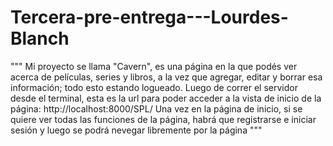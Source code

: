 # Tercera-pre-entrega---Lourdes-Blanch


"""  Mi proyecto se llama "Cavern", es una página en la que podés ver acerca de películas, series y libros, a la vez que agregar, editar y borrar esa información; todo esto estando logueado.
  Luego de correr el servidor desde el terminal, esta es la url para poder acceder a la vista de inicio de la página:
http://localhost:8000/SPL/
Una vez en la página de inicio, si se quiere ver todas las funciones de la página, habrá que registrarse e iniciar sesión y luego se podrá nevegar libremente por la página
"""
